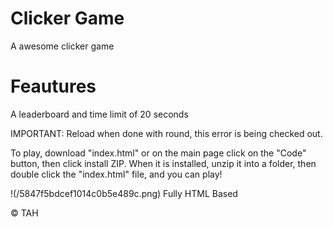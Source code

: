 # Clicker Game
A awesome clicker game


# Feautures

A leaderboard and time limit of 20 seconds

IMPORTANT: 
Reload when done with round, this error is being checked out.

To play, download "index.html" or on the main page click on the "Code" button, then click install ZIP. When it is installed, unzip it into a folder, then double click the "index.html" file, and you can play!

!(/5847f5bdcef1014c0b5e489c.png)
Fully HTML Based

© TAH 
